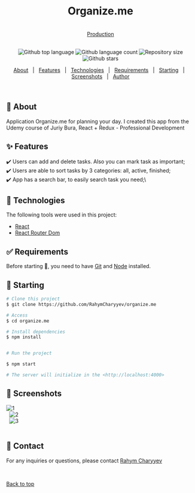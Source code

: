 <h1 align="center" id="top">Organize.me</h1>
&#xa0;
<div align="center">
<a href="https://rahymcharyyev.github.io/organize.me/">Production</a>
</div>
&#xa0;
<p align="center">
  <img alt="Github top language" src="https://img.shields.io/github/languages/top/RahymCharyyev/organize.me?color=56BEB8">

  <img alt="Github language count" src="https://img.shields.io/github/languages/count/RahymCharyyev/organize.me?color=56BEB8">

  <img alt="Repository size" src="https://img.shields.io/github/repo-size/RahymCharyyev/organize.me?color=56BEB8">

  <!-- <img alt="License" src="https://img.shields.io/github/license/RahymCharyyev/organize.me?color=56BEB8"> -->

  <!-- <img alt="Github issues" src="https://img.shields.io/github/issues/RahymCharyyev/organize.me?color=56BEB8" /> -->

  <!-- <img alt="Github forks" src="https://img.shields.io/github/forks/RahymCharyyev/organize.me?color=56BEB8" /> -->

  <img alt="Github stars" src="https://img.shields.io/github/stars/RahymCharyyev/organize.me?color=56BEB8" />
</p>

<!-- Status -->

<!-- <h4 align="center">
	🚧  Youtube Search 🚀 Under construction...  🚧
</h4>

<hr> -->

<p align="center">
  <a href="#dart-about">About</a> &#xa0; | &#xa0; 
  <a href="#sparkles-features">Features</a> &#xa0; | &#xa0;
  <a href="#rocket-technologies">Technologies</a> &#xa0; | &#xa0;
  <a href="#white_check_mark-requirements">Requirements</a> &#xa0; | &#xa0;
  <a href="#checkered_flag-starting">Starting</a> &#xa0; | &#xa0;
  <a href="#memo-screenshots">Screenshots</a> &#xa0; | &#xa0;
  <a href="#memo-contact">Author</a> 
</p>

<br>

## :dart: About

Application Organize.me for planning your day. I created this app from the Udemy course of Juriy Bura, React + Redux - Professional Development

## :sparkles: Features

:heavy_check_mark: Users can add and delete tasks. Also you can mark task as important;\
:heavy_check_mark: Users are able to sort tasks by 3 categories: all, active, finished;\
:heavy_check_mark: App has a search bar, to easily search task you need;\

## :rocket: Technologies

The following tools were used in this project:

- [React](https://pt-br.reactjs.org/)
- [React Router Dom](https://reactrouter.com/en/main)

## :white_check_mark: Requirements

Before starting :checkered_flag:, you need to have [Git](https://git-scm.com) and [Node](https://nodejs.org/en/) installed.

## :checkered_flag: Starting

```bash
# Clone this project
$ git clone https://github.com/RahymCharyyev/organize.me

# Access
$ cd organize.me

# Install dependencies
$ npm install

```

```bash

# Run the project

$ npm start

# The server will initialize in the <http://localhost:4000>

```

## :memo: Screenshots

![1](https://github.com/RahymCharyyev/organize.me/assets/62890688/724e2dd9-9818-43e3-bbd8-702d11debbdc) \
&#xa0;
![2](https://github.com/RahymCharyyev/organize.me/assets/62890688/6c4e6369-de2c-4839-9958-15c99a4bd81d) \
&#xa0;
![3](https://github.com/RahymCharyyev/organize.me/assets/62890688/8b7e6407-bf43-4681-9264-1be4beaafe26) \
&#xa0;

## :memo: Contact

For any inquiries or questions, please contact <a href="https://github.com/RahymCharyyev" target="_blank">Rahym Charyyev</a>

&#xa0;

<a href="#top">Back to top</a>
